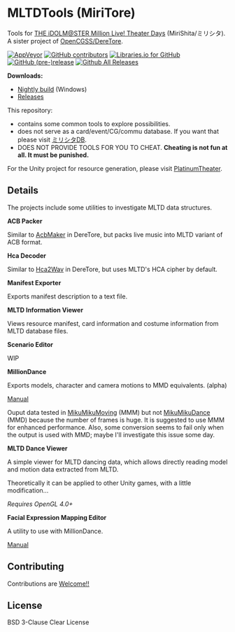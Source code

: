 # MLTDTools (MiriTore)

Tools for [THE iDOLM@STER Million Live! Theater Days](https://millionlive.idolmaster.jp/theaterdays/) (MiriShita/ミリシタ). A sister project of [OpenCGSS/DereTore](https://github.com/OpenCGSS/DereTore).

[![AppVeyor](https://img.shields.io/appveyor/ci/hozuki/mltdtools.svg)](https://ci.appveyor.com/project/hozuki/mltdtools)
[![GitHub contributors](https://img.shields.io/github/contributors/OpenMLTD/MLTDTools.svg)](https://github.com/OpenMLTD/MLTDTools/graphs/contributors)
[![Libraries.io for GitHub](https://img.shields.io/librariesio/github/OpenMLTD/MLTDTools.svg)](https://github.com/OpenMLTD/MLTDTools)
[![GitHub (pre-)release](https://img.shields.io/github/release/OpenMLTD/MLTDTools/all.svg)](https://github.com/OpenMLTD/MLTDTools/releases)
[![Github All Releases](https://img.shields.io/github/downloads/OpenMLTD/MLTDTools/total.svg)](https://github.com/OpenMLTD/MLTDTools/releases)

**Downloads:**

- [Nightly build](https://ci.appveyor.com/api/projects/hozuki/mltdtools/artifacts/miritore-appveyor-latest.zip) (Windows)
- [Releases](https://github.com/OpenMLTD/MLTDTools/releases)

This repository:

- contains some common tools to explore possibilities.
- does not serve as a card/event/CG/commu database. If you want that please visit [ミリシタDB](http://imas.gamedbs.jp/mlth/).
- DOES NOT PROVIDE TOOLS FOR YOU TO CHEAT. **Cheating is not fun at all. It must be punished.**

For the Unity project for resource generation, please visit [PlatinumTheater](https://github.com/OpenMLTD/PlatinumTheater).

## Details

The projects include some utilities to investigate MLTD data structures.

**ACB Packer**

Similar to [AcbMaker](https://github.com/OpenCGSS/DereTore/tree/master/Apps/AcbMaker) in DereTore, but packs live music into MLTD variant of ACB format.

**Hca Decoder**

Similar to [Hca2Wav](https://github.com/OpenCGSS/DereTore/tree/master/Apps/Hca2Wav) in DereTore, but uses MLTD's HCA cipher by default.

**Manifest Exporter**

Exports manifest description to a text file.

**MLTD Information Viewer**

Views resource manifest, card information and costume information from MLTD database files.

**Scenario Editor**

WIP

**MillionDance**

Exports models, character and camera motions to MMD equivalents. (alpha)

[Manual](https://github.com/OpenMLTD/MLTDTools/wiki/MillionDance-Manual)

Ouput data tested in [MikuMikuMoving](https://sites.google.com/site/mikumikumovingeng/) (MMM) but not [MikuMikuDance](http://www.geocities.jp/higuchuu4/index_e.htm) (MMD) because the number of frames is huge.
It is suggested to use MMM for enhanced performance. Also, some conversion seems to fail only when the output is used with MMD; maybe I'll
investigate this issue some day.

**MLTD Dance Viewer**

A simple viewer for MLTD dancing data, which allows directly reading model and motion
data extracted from MLTD.

Theoretically it can be applied to other Unity games, with a little modification...

*Requires OpenGL 4.0+*

**Facial Expression Mapping Editor**

A utility to use with MillionDance.

[Manual](https://github.com/OpenMLTD/MLTDTools/wiki/TDFacial-Manual)

## Contributing

Contributions are [Welcome!!](https://www.project-imas.com/wiki/Welcome!!)

## License

BSD 3-Clause Clear License
